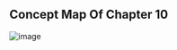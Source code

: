 ## Concept Map Of Chapter 10



![image](https://github.com/famashines/GitHub_Presentation_repo/assets/152769770/12e2c1ad-6b3e-427c-940d-4193ecde8b0e)
